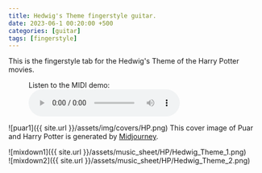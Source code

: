 ```yaml
---
title: Hedwig's Theme fingerstyle guitar.
date: 2023-06-1 00:20:00 +500
categories: [guitar]
tags: [fingerstyle]
---
```


This is the fingerstyle tab for the Hedwig's Theme of the Harry Potter movies.<br /> 
<figure>
    <figcaption>Listen to the MIDI demo:</figcaption>
    <audio
        controls
        src="https://puar-playground.github.io/assets/audio/Hedwig_Theme.mp3">
            <a href="https://puar-playground.github.io/assets/audio/Hedwig_Theme.mp3">
                audio
            </a>
    </audio>
</figure>

![puar1]({{ site.url }}/assets/img/covers/HP.png)
This cover image of Puar and Harry Potter is generated by [Midjourney](https://www.midjourney.com/home/?callbackUrl=%2Fapp%2F).

![mixdown1]({{ site.url }}/assets/music_sheet/HP/Hedwig_Theme_1.png)<br /> 
![mixdown2]({{ site.url }}/assets/music_sheet/HP/Hedwig_Theme_2.png)<br /> 